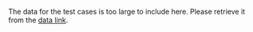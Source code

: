 The data for the test cases is too large to include here. 
Please retrieve it from the [data link](https://github.com/pnnl/ET-PINN/releases/download/data/PaperSAweight_data.zip).
